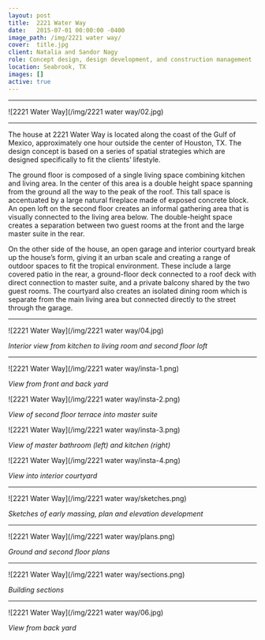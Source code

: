 ```yaml
---
layout: post
title:  2221 Water Way
date:   2015-07-01 00:00:00 -0400
image_path:	/img/2221 water way/
cover:  title.jpg
client: Natalia and Sandor Nagy
role: Concept design, design development, and construction management
location: Seabrook, TX
images: []
active: true
---
```


---

![2221 Water Way](/img/2221 water way/02.jpg)

---

The house at 2221 Water Way is located along the coast of the Gulf of Mexico, approximately one hour outside the center of Houston, TX. The design concept is based on a series of spatial strategies which are designed specifically to fit the clients’ lifestyle.

The ground floor is composed of a single living space combining kitchen and living area. In the center of this area is a double height space spanning from the ground all the way to the peak of the roof. This tall space is accentuated by a large natural fireplace made of exposed concrete block. An open loft on the second floor creates an informal gathering area that is visually connected to the living area below. The double-height space creates a separation between two guest rooms at the front and the large master suite in the rear.

On the other side of the house, an open garage and interior courtyard break up the house’s form, giving it an urban scale and creating a range of outdoor spaces to fit the tropical environment. These include a large covered patio in the rear, a ground-floor deck connected to a roof deck with direct connection to master suite, and a private balcony shared by the two guest rooms. The courtyard also creates an isolated dining room which is separate from the main living area but connected directly to the street through the garage.

---

![2221 Water Way](/img/2221 water way/04.jpg)

_Interior view from kitchen to living room and second floor loft_

---

![2221 Water Way](/img/2221 water way/insta-1.png)

_View from front and back yard_

![2221 Water Way](/img/2221 water way/insta-2.png)

_View of second floor terrace into master suite_

![2221 Water Way](/img/2221 water way/insta-3.png)

_View of master bathroom (left) and kitchen (right)_

![2221 Water Way](/img/2221 water way/insta-4.png)

_View into interior courtyard_

---

![2221 Water Way](/img/2221 water way/sketches.png)

_Sketches of early massing, plan and elevation development_

---

![2221 Water Way](/img/2221 water way/plans.png)

_Ground and second floor plans_

---

![2221 Water Way](/img/2221 water way/sections.png)

_Building sections_

---

![2221 Water Way](/img/2221 water way/06.jpg)

_View from back yard_